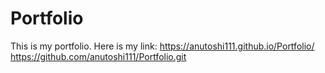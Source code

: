 # Portfolio

This is my portfolio. Here  is my link:   https://anutoshi111.github.io/Portfolio/
https://github.com/anutoshi111/Portfolio.git

